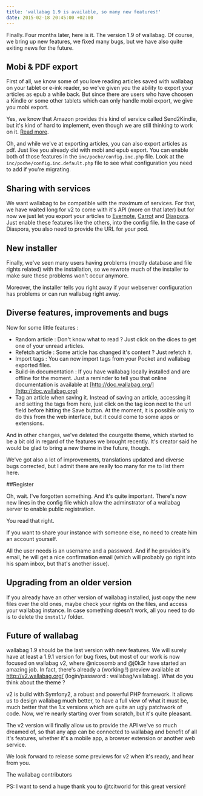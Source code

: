 ```yaml
---
title: 'wallabag 1.9 is available, so many new features!'
date: 2015-02-18 20:45:00 +02:00
---
```


Finally. Four months later, here is it. The version 1.9 of wallabag. Of course, we bring up new features, we fixed many bugs, but we have also quite exiting news for the future.

## Mobi & PDF export

First of all, we know some of you love reading articles saved with wallabag on your tablet or e-ink reader, so we've given you the ability to export your articles as epub a while back. But since there are users who have choosen a Kindle or some other tablets which can only handle mobi export, we give you mobi export.

Yes, we know that Amazon provides this kind of service called Send2Kindle, but it's kind of hard to  implement, even though we are still thinking to work on it. [Read more](https://github.com/wallabag/wallabag/issues/770).

Oh, and while we've at exporting articles, you can also export articles as pdf. Just like you already did with mobi and epub export. You can enable both of those features in the `inc/poche/config.inc.php` file. Look at the `inc/poche/config.inc.default.php` file to see what configuration you need to add if you're migrating.

## Sharing with services

We want wallabag to be compatible with the maximum of services. For that, we have waited long for v2 to come with it's API (more on that later) but for now we just let you export your articles to [Evernote](https://evernote.com/intl/fr/), [Carrot](https://carrot.org) and [Diaspora](https://joindiaspora.com). Just enable these features like the others, into the config file. In the case of Diaspora, you also need to provide the URL for your pod.

## New installer

Finally, we've seen many users having problems (mostly database and file rights related) with the installation, so we rewrote much of the installer to make sure these problems won't occur anymore.

Moreover, the installer tells you right away if your webserver configuration has problems or can run wallabag right away.

## Diverse features, improvements and bugs

Now for some little features :

* Random article : Don't know what to read ? Just click on the dices to get one of your unread articles.
* Refetch article : Some article has changed it's content ? Just refetch it.
* Import tags : You can now import tags from your Pocket and wallabag exported files.
* Build-in documentation : If you have wallabag locally installed and are offline for the moment. Just a reminder to tell you that online documentation is available at [http://doc.wallabag.org/](http://doc.wallabag.org)
* Tag an article when saving it. Instead of saving an article, accessing it and setting the tags from here, just click on the tag icon next to the url field before hitting the Save button. At the moment, it is possible only to do this from the web interface, but it could come to some apps or extensions.

And in other changes, we've deleted the courgette theme, which started to be a bit old in regard of the features we brought recently. It's creator said he would be glad to bring a new theme in the future, though.

We've got also a lot of improvements, translations updated and diverse bugs corrected, but I admit there are really too many for me to list them here.

##Register

Oh, wait. I've forgotten something. And it's quite important. There's now new lines in the config file which allow the adminstrator of a wallabag server to enable public registration.

You read that right.

If you want to share your instance with someone else, no need to create him an account yourself.

All the user needs is an username and a password. And if he provides it's email, he will get a nice confirmation email (which will probably go right into his spam inbox, but that's another issue).

## Upgrading from an older version

If you already have an other version of wallabag installed, just copy the new files over the old ones, maybe check your rights on the files, and access your wallabag instance. In case something doesn't work, all you need to do is to delete the `install/` folder.

## Future of wallabag

wallabag 1.9 should be the last version with new features. We will surely have at least a 1.9.1 version for bug fixes, but most of our work is now focused on wallabag v2, where @nicosomb and @j0k3r have started an amazing job. In fact, there's already a (working !) preview available at http://v2.wallabag.org/ (login/password : wallabag/wallabag). What do you think about the theme ?

v2 is build with Symfony2, a robust and powerful PHP framework. It allows us to design wallabag much better, to have a full view of what it must be, much better that the 1.x versions which are quite an ugly patchwork of code. Now, we're nearly starting over from scratch, but it's quite pleasant.

The v2 version will finally allow us to provide the API we've so much dreamed of, so that any app can be connected to wallabag and benefit of all it's features, whether it's a mobile app, a browser extension or another web service.

We look forward to release some previews for v2 when it's ready, and hear from you.

The wallabag contributors

PS: I want to send a huge thank you to @tcitworld for this great version!
